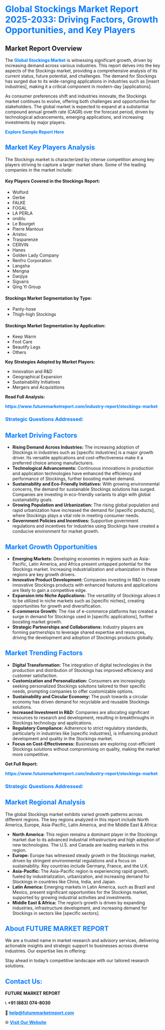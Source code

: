 <h1 style="color: #007BFF;">Global Stockings Market Report 2025-2033: Driving Factors, Growth Opportunities, and Key Players</h1>

<section id="overview">
<h2>Market Report Overview</h2>
<p>The <a href="https://www.futuremarketreport.com/industry-report/stockings-market" style="color: #007BFF; text-decoration: none;"><strong>Global Stockings Market</strong></a> is witnessing significant growth, driven by increasing demand across various industries. This report delves into the key aspects of the Stockings market, providing a comprehensive analysis of its current status, future potential, and challenges. The demand for Stockings has surged due to its wide-ranging applications in industries such as [insert industries], making it a critical component in modern-day [applications].</p>
<p>As consumer preferences shift and industries innovate, the Stockings market continues to evolve, offering both challenges and opportunities for stakeholders. The global market is expected to expand at a substantial compound annual growth rate (CAGR) over the forecast period, driven by technological advancements, emerging applications, and increasing investments by major players.</p>
</section>

<section id="overview">
<p><a href="https://www.futuremarketreport.com/request-sample/reportId=85950" style="color: #007BFF; text-decoration: none;"><strong>Explore Sample Report Here</strong></a></p>
</section>

<section id="key-players">
<h2 style="color: #007BFF;">Market Key Players Analysis</h2>
<p>The Stockings market is characterized by intense competition among key players striving to capture a larger market share. Some of the leading companies in the market include:</p>
<h4>Key Players Covered in the Stockings Report:</h4>
<ul><li>Wolford</li><li>Gerbe</li><li>FALKE</li><li>FOGAL</li><li>LA PERLA</li><li>oroblu</li><li>Le Bourget</li><li>Pierre Mantoux</li><li>Aristoc</li><li>Trasparenze</li><li>CERVIN</li><li>Hanes</li><li>Golden Lady Company</li><li>Renfro Corporation</li><li>Langsha</li><li>Mengna</li><li>Danjiya</li><li>Sigvaris</li><li>Qing Yi Group</li></ul>
<h4>Stockings Market Segmentation by Type:</h4>
<ul><li>Panty-hose</li><li>Thigh-high Stockings</li></ul>

<h4>Stockings Market Segmentation by Application:</h4>
<ul><li>Keep Warm</li><li>Foot Care</li><li>Beautify Legs</li><li>Others</li></ul>
<p><strong>Key Strategies Adopted by Market Players:</strong></p>
<ul>
<li>Innovation and R&D</li>
<li>Geographical Expansion</li>
<li>Sustainability Initiatives</li>
<li>Mergers and Acquisitions</li>
</ul>
</section>

<section>
<p><strong>Read Full Analysis: </strong></p><a href="https://www.futuremarketreport.com/industry-report/stockings-market" style="color: #007BFF; text-decoration: none;"><strong>https://www.futuremarketreport.com/industry-report/stockings-market</strong></a>
<h3 style="color: #007BFF;">Strategic Questions Addressed:</h3>
</section>

<section id="driving-factors">
<h2 style="color: #007BFF;">Market Driving Factors</h2>
<ul>
<li><strong>Rising Demand Across Industries:</strong> The increasing adoption of Stockings in industries such as [specific industries] is a major growth driver. Its versatile applications and cost-effectiveness make it a preferred choice among manufacturers.</li>
<li><strong>Technological Advancements:</strong> Continuous innovations in production and application technologies have enhanced the efficiency and performance of Stockings, further boosting market demand.</li>
<li><strong>Sustainability and Eco-Friendly Initiatives:</strong> With growing environmental concerns, the demand for sustainable Stockings solutions has surged. Companies are investing in eco-friendly variants to align with global sustainability goals.</li>
<li><strong>Growing Population and Urbanization:</strong> The rising global population and rapid urbanization have increased the demand for [specific products], where Stockings plays a vital role in meeting consumer needs.</li>
<li><strong>Government Policies and Incentives:</strong> Supportive government regulations and incentives for industries using Stockings have created a conducive environment for market growth.</li>
</ul>
</section>

<section id="growth-opportunities">
<h2 style="color: #007BFF;">Market Growth Opportunities</h2>
<ul>
<li><strong>Emerging Markets:</strong> Developing economies in regions such as Asia-Pacific, Latin America, and Africa present untapped potential for the Stockings market. Increasing industrialization and urbanization in these regions are key growth drivers.</li>
<li><strong>Innovative Product Development:</strong> Companies investing in R&D to create innovative Stockings products with enhanced features and applications are likely to gain a competitive edge.</li>
<li><strong>Expansion into Niche Applications:</strong> The versatility of Stockings allows it to be utilized in niche markets such as [specific niches], creating opportunities for growth and diversification.</li>
<li><strong>E-commerce Growth:</strong> The rise of e-commerce platforms has created a surge in demand for Stockings used in [specific applications], further boosting market growth.</li>
<li><strong>Strategic Partnerships and Collaborations:</strong> Industry players are forming partnerships to leverage shared expertise and resources, driving the development and adoption of Stockings products globally.</li>
</ul>
</section>

<section id="trending-factors">
<h2 style="color: #007BFF;">Market Trending Factors</h2>
<ul>
<li><strong>Digital Transformation:</strong> The integration of digital technologies in the production and distribution of Stockings has improved efficiency and customer satisfaction.</li>
<li><strong>Customization and Personalization:</strong> Consumers are increasingly seeking personalized Stockings solutions tailored to their specific needs, prompting companies to offer customizable options.</li>
<li><strong>Sustainability and Circular Economy:</strong> The push towards a circular economy has driven demand for recyclable and reusable Stockings solutions.</li>
<li><strong>Increased Investment in R&D:</strong> Companies are allocating significant resources to research and development, resulting in breakthroughs in Stockings technology and applications.</li>
<li><strong>Regulatory Compliance:</strong> Adherence to strict regulatory standards, particularly in industries like [specific industries], is influencing product development and quality in the Stockings market.</li>
<li><strong>Focus on Cost-Effectiveness:</strong> Businesses are exploring cost-efficient Stockings solutions without compromising on quality, making the market more competitive.</li>
</ul>
</section>

<section>
<p><strong>Get Full Report: </strong></p><a href="https://www.futuremarketreport.com/industry-report/stockings-market" style="color: #007BFF; text-decoration: none;"><strong>https://www.futuremarketreport.com/industry-report/stockings-market</strong></a>
<h3 style="color: #007BFF;">Strategic Questions Addressed:</h3>
</section>


<section id="regional-analysis">
<h2 style="color: #007BFF;">Market Regional Analysis</h2>
<p>The global Stockings market exhibits varied growth patterns across different regions. The key regions analyzed in this report include North America, Europe, Asia-Pacific, Latin America, and the Middle East & Africa:</p>
<ul>
<li><strong>North America:</strong> This region remains a dominant player in the Stockings market due to its advanced industrial infrastructure and high adoption of new technologies. The U.S. and Canada are leading markets in this region.</li>
<li><strong>Europe:</strong> Europe has witnessed steady growth in the Stockings market, driven by stringent environmental regulations and a focus on sustainability. Key countries include Germany, France, and the U.K.</li>
<li><strong>Asia-Pacific:</strong> The Asia-Pacific region is experiencing rapid growth, fueled by industrialization, urbanization, and increasing demand for Stockings in countries like China, India, and Japan.</li>
<li><strong>Latin America:</strong> Emerging markets in Latin America, such as Brazil and Mexico, present significant opportunities for the Stockings market, supported by growing industrial activities and investments.</li>
<li><strong>Middle East & Africa:</strong> The region’s growth is driven by expanding industries, infrastructure development, and increasing demand for Stockings in sectors like [specific sectors].</li>
</ul>
</section>

<footer>
<h2 style="color: #007BFF;">About FUTURE MARKET REPORT</h2>
<p>We are a trusted name in market research and advisory services, delivering actionable insights and strategic support to businesses across diverse industries. Our expertise lies in offering:</p>

<p>Stay ahead in today’s competitive landscape with our tailored research solutions.</p>

<h2 style="color: #007BFF;">Contact Us:</h2>
<p><strong>FUTURE MARKET REPORT</strong></p>
<p>📞 <strong>+91 (883) 074-8030</strong></p>
<p>📧 <strong><a href="mailto:help@futuremarketreport.com" style="color: #007BFF;">help@futuremarketreport.com</a></strong></p>
<p>🌐 <strong><a href="https://www.futuremarketreport.com/" style="color: #007BFF;">Visit Our Website</a></strong></p>
</footer>